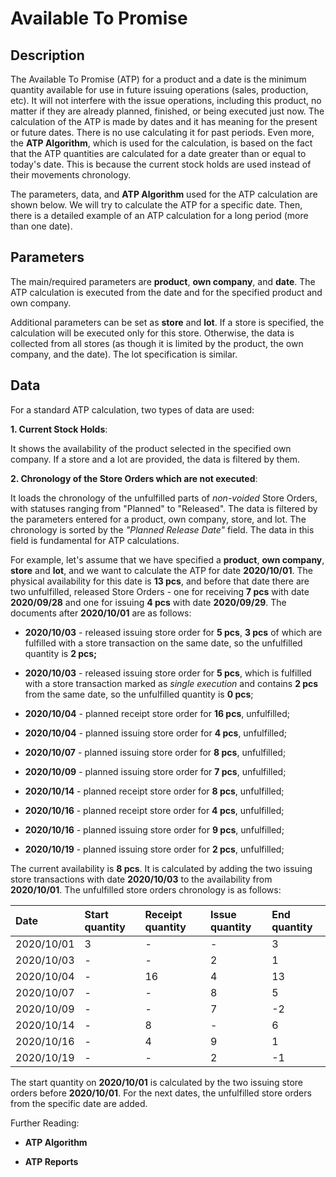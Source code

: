 # Available To Promise

## Description

The Available To Promise (ATP) for a product and a date is the minimum quantity available for use in future issuing operations (sales, production, etc). It will not interfere with the issue operations, including this product, no matter if they are already planned, finished, or being executed just now. The calculation of the ATP is made by dates and it has meaning for the present or future dates. There is no use calculating it for past periods. Even more, the <b>ATP Algorithm</b>, which is used for the calculation, is based on the fact that the ATP quantities are calculated for a date greater than or equal to today's date. This is because the current stock holds are used instead of their movements chronology.

The parameters, data, and <b>ATP Algorithm</b> used for the ATP calculation are shown below. We will try to calculate the ATP for a specific date. Then, there is a detailed example of an ATP calculation for a long period (more than one date).

## Parameters

The main/required parameters are <b>product</b>, <b>own company</b>, and <b>date</b>. The ATP calculation is executed from the date and for the specified product and own company.

Additional parameters can be set as <b>store</b> and <b>lot</b>. If a store is specified, the calculation will be executed only for this store. Otherwise, the data is collected from all stores (as though it is limited by the product, the own company, and the date). The lot specification is similar.

## Data

For a standard ATP calculation, two types of data are used:

<b>1. Current Stock Holds</b>: 

It shows the availability of the product selected in the specified own company. If a store and a lot are provided, the data is filtered by them.

<b>2. Chronology of the Store Orders which are not executed</b>:

It loads the chronology of the unfulfilled parts of <i>non-voided</i> Store Orders, with statuses ranging from "Planned" to "Released". The data is filtered by the parameters entered for a product, own company, store, and lot. The chronology is sorted by the <i>"Planned Release Date"</i> field. The data in this field is fundamental for ATP calculations.

For example, let's assume that we have specified a <b>product</b>, <b>own company</b>, <b>store</b> and <b>lot</b>, and we want to calculate the ATP for date <b>2020/10/01</b>. The physical availability for this date is <b>13 pcs</b>, and before that date there are two unfulfilled, released Store Orders - one for receiving <b>7 pcs</b> with date <b>2020/09/28</b> and one for issuing <b>4 pcs</b> with date <b>2020/09/29</b>. The documents after <b>2020/10/01</b> are as follows:

- <b>2020/10/03</b> - released issuing store order for <b>5 pcs</b>, <b>3 pcs</b> of which are fulfilled with a store transaction on the same date, so the unfulfilled quantity is <b>2 pcs;</b>

- <b>2020/10/03</b> - released issuing store order for <b>5 pcs</b>, which is fulfilled with a store transaction marked as <i>single execution</i> and contains <b>2 pcs</b> from the same date, so the unfulfilled quantity is <b>0 pcs</b>;

- <b>2020/10/04</b> - planned receipt store order for <b>16 pcs</b>, unfulfilled;

- <b>2020/10/04</b> - planned issuing store order for <b>4 pcs</b>, unfulfilled;

- <b>2020/10/07</b> - planned issuing store order for <b>8 pcs</b>, unfulfilled;

- <b>2020/10/09</b> - planned issuing store order for <b>7 pcs</b>, unfulfilled;

- <b>2020/10/14</b> - planned receipt store order for <b>8 pcs</b>, unfulfilled;

- <b>2020/10/16</b> - planned receipt store order for <b>4 pcs</b>, unfulfilled;

- <b>2020/10/16</b> - planned issuing store order for <b>9 pcs</b>, unfulfilled;

- <b>2020/10/19</b> - planned issuing store order for <b>2 pcs</b>, unfulfilled;

The current availability is <b>8 pcs</b>. It is calculated by adding the two issuing store transactions with date <b>2020/10/03</b> to the availability from <b>2020/10/01</b>. The unfulfilled store orders chronology is as follows:

|<b>Date</b>|<b>Start quantity</b>|<b>Receipt quantity</b>|<b>Issue quantity</b>|<b>End quantity</b>
|:-|:-|:-|:-|:- 
|2020/10/01|3|-|-|3                 
|2020/10/03|-|-|2|1
|2020/10/04|-|16|4|13
|2020/10/07|-|-|8|5
|2020/10/09|-|-|7|-2
|2020/10/14|-|8|-|6
|2020/10/16|-|4|9|1
|2020/10/19|-|-|2|-1

The start quantity on <b>2020/10/01</b> is calculated by the two issuing store orders before <b>2020/10/01</b>. For the next dates, the unfulfilled store orders from the specific date are added.

Further Reading:

- <b>ATP Algorithm</b>

- <b>ATP Reports</b>

